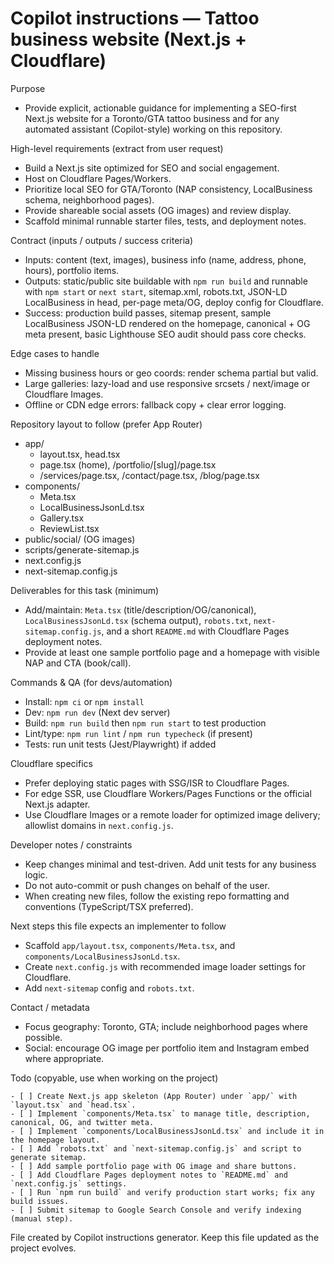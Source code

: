 # Copilot instructions — Tattoo business website (Next.js + Cloudflare)

Purpose
- Provide explicit, actionable guidance for implementing a SEO-first Next.js website for a Toronto/GTA tattoo business and for any automated assistant (Copilot-style) working on this repository.

High-level requirements (extract from user request)
- Build a Next.js site optimized for SEO and social engagement.
- Host on Cloudflare Pages/Workers.
- Prioritize local SEO for GTA/Toronto (NAP consistency, LocalBusiness schema, neighborhood pages).
- Provide shareable social assets (OG images) and review display.
- Scaffold minimal runnable starter files, tests, and deployment notes.

Contract (inputs / outputs / success criteria)
- Inputs: content (text, images), business info (name, address, phone, hours), portfolio items.
- Outputs: static/public site buildable with `npm run build` and runnable with `npm start` or `next start`, sitemap.xml, robots.txt, JSON-LD LocalBusiness in head, per-page meta/OG, deploy config for Cloudflare.
- Success: production build passes, sitemap present, sample LocalBusiness JSON-LD rendered on the homepage, canonical + OG meta present, basic Lighthouse SEO audit should pass core checks.

Edge cases to handle
- Missing business hours or geo coords: render schema partial but valid.
- Large galleries: lazy-load and use responsive srcsets / next/image or Cloudflare Images.
- Offline or CDN edge errors: fallback copy + clear error logging.

Repository layout to follow (prefer App Router)
- app/
  - layout.tsx, head.tsx
  - page.tsx (home), /portfolio/[slug]/page.tsx
  - /services/page.tsx, /contact/page.tsx, /blog/page.tsx
- components/
  - Meta.tsx
  - LocalBusinessJsonLd.tsx
  - Gallery.tsx
  - ReviewList.tsx
- public/social/ (OG images)
- scripts/generate-sitemap.js
- next.config.js
- next-sitemap.config.js

Deliverables for this task (minimum)
- Add/maintain: `Meta.tsx` (title/description/OG/canonical), `LocalBusinessJsonLd.tsx` (schema output), `robots.txt`, `next-sitemap.config.js`, and a short `README.md` with Cloudflare Pages deployment notes.
- Provide at least one sample portfolio page and a homepage with visible NAP and CTA (book/call).

Commands & QA (for devs/automation)
- Install: `npm ci` or `npm install`
- Dev: `npm run dev` (Next dev server)
- Build: `npm run build` then `npm run start` to test production
- Lint/type: `npm run lint` / `npm run typecheck` (if present)
- Tests: run unit tests (Jest/Playwright) if added

Cloudflare specifics
- Prefer deploying static pages with SSG/ISR to Cloudflare Pages.
- For edge SSR, use Cloudflare Workers/Pages Functions or the official Next.js adapter.
- Use Cloudflare Images or a remote loader for optimized image delivery; allowlist domains in `next.config.js`.

Developer notes / constraints
- Keep changes minimal and test-driven. Add unit tests for any business logic.
- Do not auto-commit or push changes on behalf of the user.
- When creating new files, follow the existing repo formatting and conventions (TypeScript/TSX preferred).

Next steps this file expects an implementer to follow
- Scaffold `app/layout.tsx`, `components/Meta.tsx`, and `components/LocalBusinessJsonLd.tsx`.
- Create `next.config.js` with recommended image loader settings for Cloudflare.
- Add `next-sitemap` config and `robots.txt`.

Contact / metadata
- Focus geography: Toronto, GTA; include neighborhood pages where possible.
- Social: encourage OG image per portfolio item and Instagram embed where appropriate.

Todo (copyable, use when working on the project)
```
- [ ] Create Next.js app skeleton (App Router) under `app/` with `layout.tsx` and `head.tsx`.
- [ ] Implement `components/Meta.tsx` to manage title, description, canonical, OG, and twitter meta.
- [ ] Implement `components/LocalBusinessJsonLd.tsx` and include it in the homepage layout.
- [ ] Add `robots.txt` and `next-sitemap.config.js` and script to generate sitemap.
- [ ] Add sample portfolio page with OG image and share buttons.
- [ ] Add Cloudflare Pages deployment notes to `README.md` and `next.config.js` settings.
- [ ] Run `npm run build` and verify production start works; fix any build issues.
- [ ] Submit sitemap to Google Search Console and verify indexing (manual step).
```

File created by Copilot instructions generator. Keep this file updated as the project evolves.
